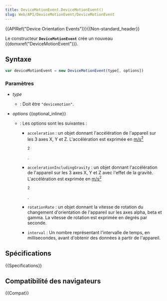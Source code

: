```yaml
---
title: DeviceMotionEvent.DeviceMotionEvent()
slug: Web/API/DeviceMotionEvent/DeviceMotionEvent
---
```


{{APIRef("Device Orientation Events")}}{{Non-standard_header}}

Le constructeur **`DeviceMotionEvent`** crée un nouveau {{domxref("DeviceMotionEvent")}}.

## Syntaxe

```js
var deviceMotionEvent = new DeviceMotionEvent(type[, options])
```

### Paramètres

- _type_
  - : Doit être `"devicemotion"`.
- _options_ {{optional_inline}}

  - : Les options sont les suivantes :

    - `acceleration` : un objet donnant l'accélération de l'appareil sur les 3 axes X, Y et Z. L'accélération est exprimée en [m/s<sup>2</sup>](https://en.wikipedia.org/wiki/Meter_per_second_squared)

      <sup>2</sup>

      .

    - `accelerationIncludingGravity` : un objet donnant l'accélération de l'appareil sur les 3 axes X, Y et Z avec l'effet de la gravité. L'accélération est exprimée en [m/s<sup>2</sup>](https://en.wikipedia.org/wiki/Meter_per_second_squared)

      <sup>2</sup>

      .

    - `rotationRate` : un objet donnant la vitesse de rotation du changement d'orientation de l'appareil sur les axes alpha, beta et gamma. La vitesse de rotation est exprimée en degrés par seconde.
    - `interval` : Un nombre représentant l'intervalle de temps, en millisecondes, avant d'obtenir des données à partir de l'appareil.

## Spécifications

{{Specifications}}

## Compatibilité des navigateurs

{{Compat}}
